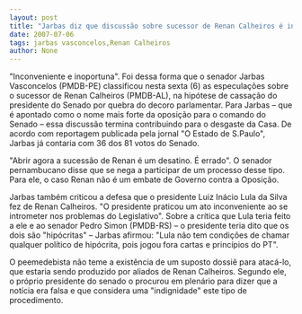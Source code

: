 ```yaml
---
layout: post
title: "Jarbas diz que discussão sobre sucessor de Renan Calheiros é inoportuna "
date: 2007-07-06
tags: jarbas vasconcelos,Renan Calheiros
author: None
---
```

&quot;Inconveniente e inoportuna&quot;. Foi dessa forma que o senador Jarbas Vasconcelos (PMDB-PE) classificou nesta sexta (6) as especula&ccedil;&otilde;es sobre o sucessor de Renan Calheiros (PMDB-AL), na hip&oacute;tese de cassa&ccedil;&atilde;o do presidente do Senado por quebra do decoro parlamentar. 
Para Jarbas &ndash; que &eacute; apontado como o nome mais forte da oposi&ccedil;&atilde;o para o comando do Senado &ndash; essa discuss&atilde;o termina contribuindo para o desgaste da Casa. De acordo com reportagem publicada pela jornal &quot;O Estado de S.Paulo&quot;, Jarbas j&aacute; contaria com 36 dos 81 votos do Senado. 

&quot;Abrir agora a sucess&atilde;o de Renan &eacute; um desatino. &Eacute; errado&quot;. O senador pernambucano disse que se nega a participar de um processo desse tipo. Para ele, o caso Renan n&atilde;o &eacute; um embate de Governo contra a Oposi&ccedil;&atilde;o. 

Jarbas tamb&eacute;m criticou&nbsp;a defesa que o presidente Luiz In&aacute;cio Lula da Silva fez de Renan Calheiros. &quot;O presidente praticou um ato inconveniente ao se intrometer nos problemas do Legislativo&quot;. 
Sobre a cr&iacute;tica que Lula teria feito a ele e&nbsp;ao senador Pedro Simon (PMDB-RS) &ndash; o 
presidente teria dito que os dois s&atilde;o &quot;hip&oacute;critas&quot; &ndash; Jarbas afirmou: &quot;Lula n&atilde;o tem condi&ccedil;&otilde;es de chamar qualquer pol&iacute;tico de hip&oacute;crita, pois jogou fora cartas e princ&iacute;pios do PT&quot;. 

O&nbsp;peemedebista n&atilde;o teme&nbsp;a exist&ecirc;ncia de um suposto&nbsp;dossi&ecirc; para atac&aacute;-lo, que estaria sendo produzido por aliados de&nbsp;Renan Calheiros. Segundo ele, o pr&oacute;prio presidente do senado o procurou em plen&aacute;rio para dizer que a not&iacute;cia era falsa e que considera uma &quot;indignidade&quot; este tipo de procedimento. 